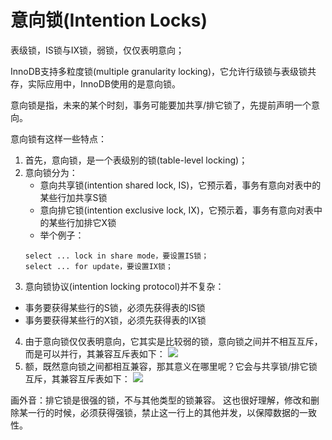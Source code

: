 # 意向锁(Intention Locks)

表级锁，IS锁与IX锁，弱锁，仅仅表明意向；

InnoDB支持多粒度锁(multiple granularity locking)，它允许行级锁与表级锁共存，实际应用中，InnoDB使用的是意向锁。

意向锁是指，未来的某个时刻，事务可能要加共享/排它锁了，先提前声明一个意向。

意向锁有这样一些特点：

1. 首先，意向锁，是一个表级别的锁(table-level locking)；
2. 意向锁分为：
    - 意向共享锁(intention shared lock, IS)，它预示着，事务有意向对表中的某些行加共享S锁
    - 意向排它锁(intention exclusive lock, IX)，它预示着，事务有意向对表中的某些行加排它X锁
    - 举个例子：
    ```
    select ... lock in share mode，要设置IS锁；
    select ... for update，要设置IX锁；
    ```
3. 意向锁协议(intention locking protocol)并不复杂：

- 事务要获得某些行的S锁，必须先获得表的IS锁
- 事务要获得某些行的X锁，必须先获得表的IX锁

4. 由于意向锁仅仅表明意向，它其实是比较弱的锁，意向锁之间并不相互互斥，而是可以并行，其兼容互斥表如下：
   ![](./images/InnoDB意向锁01.png)
5. 额，既然意向锁之间都相互兼容，那其意义在哪里呢？它会与共享锁/排它锁互斥，其兼容互斥表如下：
   ![](./images/InnoDB意向锁02.png)

画外音：排它锁是很强的锁，不与其他类型的锁兼容。
这也很好理解，修改和删除某一行的时候，必须获得强锁，禁止这一行上的其他并发，以保障数据的一致性。
